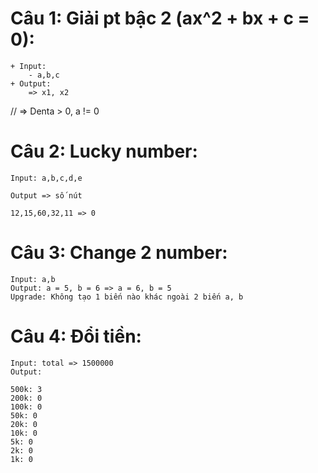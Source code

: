 # Câu 1: Giải pt bậc 2 (ax^2 + bx + c = 0):
    + Input:
        - a,b,c
    + Output:
        => x1, x2

// => Denta > 0, a != 0

# Câu 2: Lucky number:
    Input: a,b,c,d,e

    Output => số nút

    12,15,60,32,11 => 0

# Câu 3: Change 2 number:
    Input: a,b 
    Output: a = 5, b = 6 => a = 6, b = 5
    Upgrade: Không tạo 1 biến nào khác ngoài 2 biến a, b

# Câu 4: Đổi tiền:
    
    Input: total => 1500000
    Output: 

    500k: 3
    200k: 0
    100k: 0
    50k: 0
    20k: 0
    10k: 0
    5k: 0
    2k: 0
    1k: 0